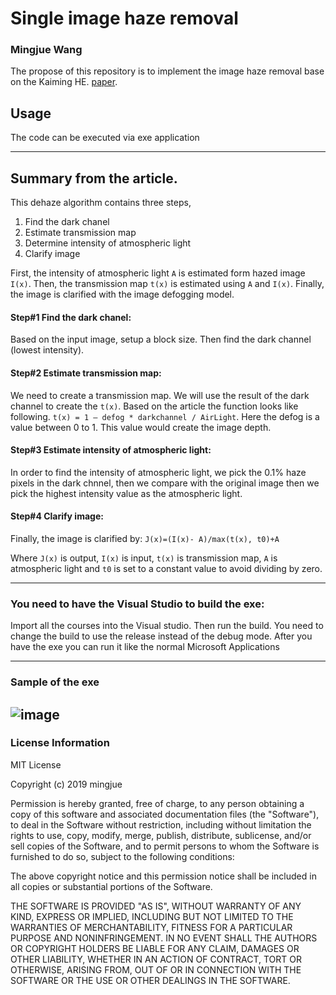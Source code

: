 # Single image haze removal
### Mingjue Wang

The propose of this repository is to implement the image haze removal base on the Kaiming HE. [paper](http://projectsweb.cs.washington.edu/research/insects/CVPR2009/award/hazeremv_drkchnl.pdf).

## Usage

The code can be executed via exe application


---


## Summary from the article.
This dehaze algorithm contains three steps,

1) Find the dark chanel
2) Estimate transmission map
3) Determine intensity of atmospheric light
4) Clarify image

First, the intensity of atmospheric light `A` is estimated form hazed image `I(x)`. Then, the transmission map `t(x)` is estimated using `A` and `I(x)`. Finally, the image is clarified with the image defogging model.

#### Step#1 Find the dark chanel:
Based on the input image, setup a block size. Then find the dark channel (lowest intensity).

#### Step#2 Estimate transmission map:
We need to create a transmission map. We will use the result of the dark channel to create the `t(x)`. Based on the article the function looks like following. ```t(x) = 1 – defog * darkchannel / AirLight```. Here the defog is a value between 0 to 1. This value would create the image depth.

#### Step#3 Estimate intensity of atmospheric light:
In order to find the intensity of atmospheric light, we pick the 0.1% haze pixels in the dark chnnel, then we compare with the original image then we pick the highest intensity value as the atmospheric light.

#### Step#4 Clarify image:
Finally, the image is clarified by: ```J(x)=(I(x)- A)/max(t(x), t0)+A```

Where `J(x)` is output, `I(x)` is input, `t(x)` is transmission map, `A` is atmospheric light and `t0` is set to a constant value to avoid dividing by zero.

---

### You need to have the Visual Studio to build the exe:
Import all the courses into the Visual studio. Then run the build. You need to change the build to use the release instead of the debug mode. After you have the exe you can run it like the normal Microsoft Applications

---

### Sample of the exe

![image](https://github.com/mingjue/OS_PROJECT/blob/master/img/haze_application.JPG)
---

### License Information
MIT License

Copyright (c) 2019 mingjue

Permission is hereby granted, free of charge, to any person obtaining a copy
of this software and associated documentation files (the "Software"), to deal
in the Software without restriction, including without limitation the rights
to use, copy, modify, merge, publish, distribute, sublicense, and/or sell
copies of the Software, and to permit persons to whom the Software is
furnished to do so, subject to the following conditions:

The above copyright notice and this permission notice shall be included in all
copies or substantial portions of the Software.

THE SOFTWARE IS PROVIDED "AS IS", WITHOUT WARRANTY OF ANY KIND, EXPRESS OR
IMPLIED, INCLUDING BUT NOT LIMITED TO THE WARRANTIES OF MERCHANTABILITY,
FITNESS FOR A PARTICULAR PURPOSE AND NONINFRINGEMENT. IN NO EVENT SHALL THE
AUTHORS OR COPYRIGHT HOLDERS BE LIABLE FOR ANY CLAIM, DAMAGES OR OTHER
LIABILITY, WHETHER IN AN ACTION OF CONTRACT, TORT OR OTHERWISE, ARISING FROM,
OUT OF OR IN CONNECTION WITH THE SOFTWARE OR THE USE OR OTHER DEALINGS IN THE
SOFTWARE.
